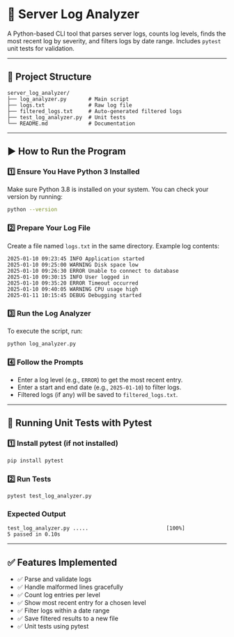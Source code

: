 # 🧾 Server Log Analyzer

A Python-based CLI tool that parses server logs, counts log levels, finds the most recent log by severity, and filters logs by date range. Includes `pytest` unit tests for validation.

---

## 📁 Project Structure

```
server_log_analyzer/
├── log_analyzer.py       # Main script
├── logs.txt              # Raw log file
├── filtered_logs.txt     # Auto-generated filtered logs
├── test_log_analyzer.py  # Unit tests
└── README.md             # Documentation
```

---

## ▶️ How to Run the Program

### 1️⃣ Ensure You Have Python 3 Installed
Make sure Python 3.8 is installed on your system. You can check your version by running:
```sh
python --version
```

### 2️⃣ Prepare Your Log File
Create a file named `logs.txt` in the same directory. Example log contents:
```
2025-01-10 09:23:45 INFO Application started
2025-01-10 09:25:00 WARNING Disk space low
2025-01-10 09:26:30 ERROR Unable to connect to database
2025-01-10 09:30:15 INFO User logged in
2025-01-10 09:35:20 ERROR Timeout occurred
2025-01-10 09:40:05 WARNING CPU usage high
2025-01-11 10:15:45 DEBUG Debugging started
```

### 3️⃣ Run the Log Analyzer
To execute the script, run:
```sh
python log_analyzer.py
```

### 4️⃣ Follow the Prompts
- Enter a log level (e.g., `ERROR`) to get the most recent entry.
- Enter a start and end date (e.g., `2025-01-10`) to filter logs.
- Filtered logs (if any) will be saved to `filtered_logs.txt`.

---

## 🧪 Running Unit Tests with Pytest

### 1️⃣ Install pytest (if not installed)
```sh
pip install pytest
```

### 2️⃣ Run Tests
```sh
pytest test_log_analyzer.py
```

### Expected Output
```
test_log_analyzer.py .....                         [100%]
5 passed in 0.10s
```

---

## ✅ Features Implemented

- ✅ Parse and validate logs
- ✅ Handle malformed lines gracefully
- ✅ Count log entries per level
- ✅ Show most recent entry for a chosen level
- ✅ Filter logs within a date range
- ✅ Save filtered results to a new file
- ✅ Unit tests using pytest

